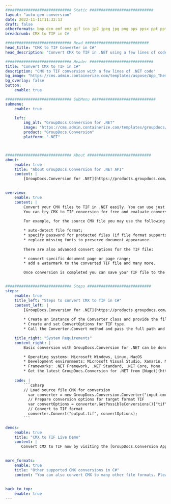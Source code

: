 ```yaml
---
############################# Static ############################
layout: "auto-gen-conversion"
date: 2022-11-11T11:32:13
draft: false
otherformats: bmp dcm emf emz gif ico jp2 jpeg jpg png pps ppsx ppt pptx psb psd svg svgz tga tif tiff webp wmf wmz
breadcrumb: CMX to TIF in C#

############################# Head ############################
head_title: "CMX to TIF Converter in C#"
head_description: "Convert CMX to TIF in .NET using a few lines of code. Use the GroupDocs Document Conversion API to convert over 160 file formats."

############################# Header ############################
title: "Convert CMX to TIF in C#"
description: "CMX to TIF conversion with a few lines of .NET code"
bg_image: "https://cms.admin.containerize.com/templates/aspose/App_Themes/V3/images/bg/header1.png"
bg_overlay: false
button:
    enable: true

############################# SubMenu ############################
submenu:
    enable: true

    left:
        img_alt: "GroupDocs.Conversion for .NET"
        image: "https://cms.admin.containerize.com/templates/groupdocs/images/product-logos/90x90-noborder/groupdocs-conversion-net.png"
        product: "GroupDocs.Conversion"
        platform: ".NET"



############################# About ############################
about:
    enable: true
    title: "About GroupDocs.Conversion for .NET API"
    content: |
        [GroupDocs.Conversion for .NET](https://products.groupdocs.com/conversion/net/) can be used to convert Microsoft Word, Excel, PowerPoint, PDF, Visio and other formats. GroupDocs.Conversion is a standalone API that is suitable for back-end and internal systems where high performance is required. It does not depend on any software such as Microsoft or Open Office.
    

overview:
    enable: true
    content: |
        Convert your CMX files to TIF in .NET easily. You can use just a couple of C# code lines in any platform of your choice like - Windows, Linux, macOS.
        You can try CMX to TIF conversion for free and evaluate conversion results quality.  Along with simple file conversion scenarios you can try more advanced options for loading source CMX file and for saving output TIF result. 
        
        For example, for the source CMX file you may use the following load options:

        * auto-detect file format;
        * specify password for protected files (if file format supports it);
        * replace missing fonts to preserve document appearance.
        
        There are also advanced convert options for the TIF file:

        * convert specific document page or page range;
        * add a watermark to the converted TIF file and many more.

        Once conversion is completed you can save your TIF file to the local file path or any third-party storage like FTP, Amazon S3, Google Drive, Dropbox etc. Please note - to convert CMX to TIF there is no need for any additional software installed - like MS Office, Open Office, Adobe Acrobat Reader etc.


############################# Steps ############################
steps:
    enable: true
    title_left: "Steps to convert CMX to TIF in C#"
    content_left: |
        [GroupDocs.Conversion for .NET](https://products.groupdocs.com/conversion/net/) makes it easy for developers to convert a CMX file to TIF with a few lines of code.
        
        * Create an instance of the Converter class and provide the file CMX with the full path
        * Create and set ConvertOptions for TIF type.
        * Call the Converter.Convert method and pass the full path and format (TIF) as a parameter

    title_right: "System Requirements"
    content_right: |
        Basic conversion with GroupDocs.Conversion for .NET can be done in just a few simple steps. Our APIs are supported on all major platforms and operating systems. Before executing the code below, make sure you have the following prerequisites installed on your system.

        * Operating systems: Microsoft Windows, Linux, MacOS
        * Development environments: Microsoft Visual Studio, Xamarin, MonoDevelop
        * Frameworks: .NET Framework, .NET Standard, .NET Core, Mono
        * Get the latest GroupDocs.Conversion for .NET from [Nuget](https://www.nuget.org/packages/groupdocs.conversion)
         
    code: |
        ```csharp    
        // Load source file CMX for conversion
          var converter = new GroupDocs.Conversion.Converter("input.cmx");
          // Prepare conversion options for target format TIF
          var convertOptions = converter.GetPossibleConversions()["tif"].ConvertOptions;
          // Convert to TIF format
          converter.Convert("output.tif", convertOptions);
        ```

demos:
    enable: true
    title: "CMX to TIF Live Demo"
    content: |
       Convert CMX to TIF now by visiting the [GroupDocs.Conversion App](https://products.groupdocs.app/conversion/family) website. Online demo has the following advantages
          

more_formats:
    enable: true
    title: "Other supported CMX conversions in C#"
    content: "You can also convert CMX to many other file formats. Please see the list below."
       
       
back_to_top:
    enable: true
---
```

